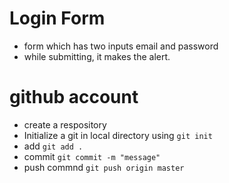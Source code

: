 # Login Form

- form which has two inputs email and password
- while submitting, it makes the alert.

# github account

- create a respository
- Initialize a git in local directory using `git init`
- add `git add .`
- commit `git commit -m "message"`
- push commnd `git push origin master`
